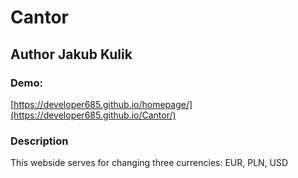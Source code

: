 # Cantor
## Author Jakub Kulik
### Demo: 
[https://developer685.github.io/homepage/](https://developer685.github.io/Cantor/)

### Description

This webside serves for changing three currencies: EUR, PLN, USD

